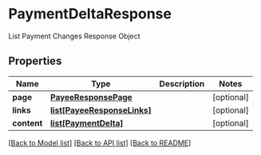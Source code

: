 # PaymentDeltaResponse

List Payment Changes Response Object
## Properties
Name | Type | Description | Notes
------------ | ------------- | ------------- | -------------
**page** | [**PayeeResponsePage**](PayeeResponsePage.md) |  | [optional] 
**links** | [**list[PayeeResponseLinks]**](PayeeResponseLinks.md) |  | [optional] 
**content** | [**list[PaymentDelta]**](PaymentDelta.md) |  | [optional] 

[[Back to Model list]](../README.md#documentation-for-models) [[Back to API list]](../README.md#documentation-for-api-endpoints) [[Back to README]](../README.md)



